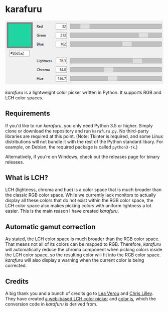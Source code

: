 # karafuru
![Screenshot of karafuru](screenshot.png)

_karafuru_ is a lightweight color picker written in Python. It supports RGB and LCH color spaces.

## Requirements

If you'd like to run _karafuru_, you only need Python 3.5 or higher. Simply clone or download the repository and run `karafuru.py`. No third-party libraries are required at this point. (Note: Tkinter is required, and some Linux distributions will not bundle it with the rest of the Python standard libary. For example, on Debian, the required package is called `python3-tk`.)

Alternatively, if you're on Windows, check out the releases page for binary releases.

## What is LCH?

LCH (lightness, chroma and hue) is a color space that is much broader than the classic RGB color space. While we currently lack monitors to actually display all these colors that do not exist within the RGB color space, the LCH color space also makes picking colors with uniform lightness a lot easier. This is the main reason I have created _karafuru_.

## Automatic gamut correction

As stated, the LCH color space is much broader than the RGB color space. That means not all of its colors can be mapped to RGB. Therefore, _karafuru_ will automatically reduce the chroma component when picking colors inside the LCH color space, so the resulting color will fit into the RGB color space. _karafuru_ will also display a warning when the current color is being corrected.

## Credits

A big thank you and a bunch of credits go to [Lea Verou](https://github.com/LeaVerou) and [Chris Lilley](https://github.com/svgeesus). They have created [a web-based LCH color picker](https://css.land/lch/) and [color.js](https://github.com/LeaVerou/color.js), which the conversion code in _karafuru_ is derived from.
